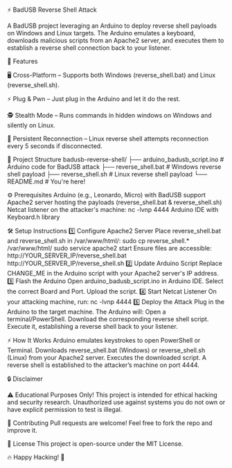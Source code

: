 ⚡️ BadUSB Reverse Shell Attack

A BadUSB project leveraging an Arduino to deploy reverse shell payloads on Windows and Linux targets. The Arduino emulates a keyboard, downloads malicious scripts from an Apache2 server, and executes them to establish a reverse shell connection back to your listener.

🚀 Features

🖥️ Cross-Platform – Supports both Windows (reverse_shell.bat) and Linux (reverse_shell.sh).

⚡️ Plug & Pwn – Just plug in the Arduino and let it do the rest.

🕵️ Stealth Mode – Runs commands in hidden windows on Windows and silently on Linux.

🔄 Persistent Reconnection – Linux reverse shell attempts reconnection every 5 seconds if disconnected.

📂 Project Structure
badusb-reverse-shell/ 
├── arduino_badusb_script.ino # Arduino code for BadUSB attack 
├── reverse_shell.bat # Windows reverse shell payload 
├── reverse_shell.sh # Linux reverse shell payload 
└── README.md # You're here! 

⚙️ Prerequisites
Arduino (e.g., Leonardo, Micro) with BadUSB support
Apache2 server hosting the payloads (reverse_shell.bat & reverse_shell.sh)
Netcat listener on the attacker's machine: nc -lvnp 4444 
Arduino IDE with Keyboard.h library

🛠️ Setup Instructions
1️⃣ Configure Apache2 Server
Place reverse_shell.bat and reverse_shell.sh in /var/www/html/: sudo cp reverse_shell.* /var/www/html/ sudo service apache2 start 
Ensure files are accessible: http://YOUR_SERVER_IP/reverse_shell.bat http://YOUR_SERVER_IP/reverse_shell.sh 
2️⃣ Update Arduino Script
Replace CHANGE_ME in the Arduino script with your Apache2 server's IP address.
3️⃣ Flash the Arduino
Open arduino_badusb_script.ino in Arduino IDE.
Select the correct Board and Port.
Upload the script.
4️⃣ Start Netcat Listener
On your attacking machine, run:
nc -lvnp 4444 
5️⃣ Deploy the Attack
Plug in the Arduino to the target machine.
The Arduino will: 
Open a terminal/PowerShell.
Download the corresponding reverse shell script.
Execute it, establishing a reverse shell back to your listener.

⚡️ How It Works
Arduino emulates keystrokes to open PowerShell or Terminal.
Downloads reverse_shell.bat (Windows) or reverse_shell.sh (Linux) from your Apache2 server.
Executes the downloaded script.
A reverse shell is established to the attacker’s machine on port 4444.

🔒 Disclaimer

⚠️ Educational Purposes Only!
This project is intended for ethical hacking and security research. Unauthorized use against systems you do not own or have explicit permission to test is illegal.

🤝 Contributing
Pull requests are welcome! Feel free to fork the repo and improve it.

📜 License
This project is open-source under the MIT License.

🔥 Happy Hacking! 🚀
